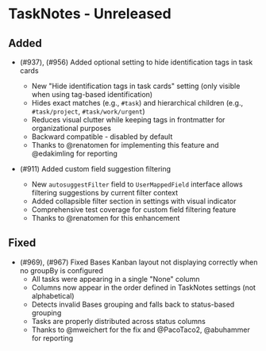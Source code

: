 # TaskNotes - Unreleased

<!--

**Added** for new features.
**Changed** for changes in existing functionality.
**Deprecated** for soon-to-be removed features.
**Removed** for now removed features.
**Fixed** for any bug fixes.
**Security** in case of vulnerabilities.

Always acknowledge contributors and those who report issues.

Example:

```
## Fixed

- (#768) Fixed calendar view appearing empty in week and day views due to invalid time configuration values
  - Added time validation in settings UI with proper error messages and debouncing
  - Added runtime sanitization in calendar with safe defaults (00:00:00, 24:00:00, 08:00:00)
  - Prevents "Cannot read properties of null (reading 'years')" error from FullCalendar
  - Thanks to @userhandle for reporting and help debugging
```

-->

## Added

- (#937), (#956) Added optional setting to hide identification tags in task cards
  - New "Hide identification tags in task cards" setting (only visible when using tag-based identification)
  - Hides exact matches (e.g., `#task`) and hierarchical children (e.g., `#task/project`, `#task/work/urgent`)
  - Reduces visual clutter while keeping tags in frontmatter for organizational purposes
  - Backward compatible - disabled by default
  - Thanks to @renatomen for implementing this feature and @edakimling for reporting

- (#911) Added custom field suggestion filtering
  - New `autosuggestFilter` field to `UserMappedField` interface allows filtering suggestions by current filter context
  - Added collapsible filter section in settings with visual indicator
  - Comprehensive test coverage for custom field filtering feature
  - Thanks to @renatomen for this enhancement

## Fixed

- (#969), (#967) Fixed Bases Kanban layout not displaying correctly when no groupBy is configured
  - All tasks were appearing in a single "None" column
  - Columns now appear in the order defined in TaskNotes settings (not alphabetical)
  - Detects invalid Bases grouping and falls back to status-based grouping
  - Tasks are properly distributed across status columns
  - Thanks to @mweichert for the fix and @PacoTaco2, @abuhammer for reporting

